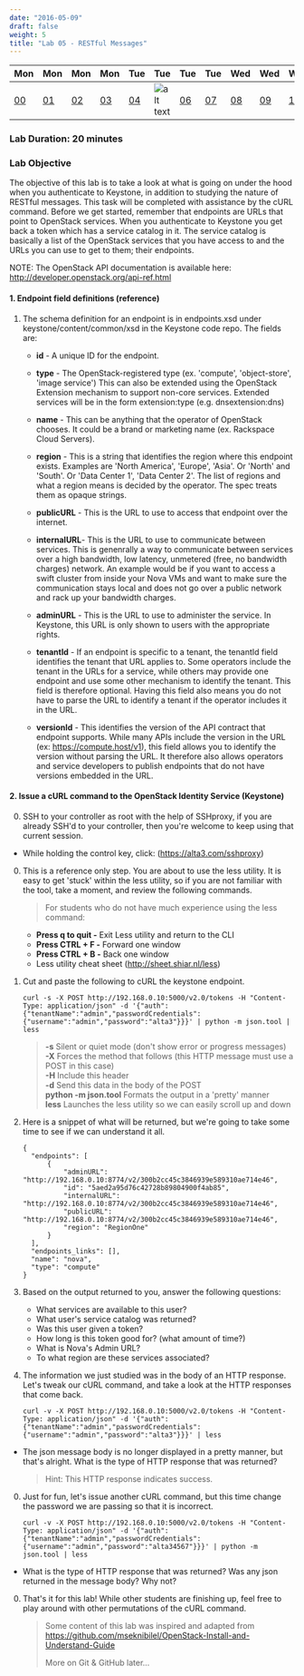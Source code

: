 ```yaml
---
date: "2016-05-09"
draft: false
weight: 5 
title: "Lab 05 - RESTful Messages"
---
```


|Mon|Mon|Mon|Mon|Tue|Tue|Tue|Tue|Wed|Wed|Wed|Thur|Thur|Thur|Thur|
|---|---|---|---|---|---|---|---|---|---|---|---|---|---|---|
|[00](/labs/openstack/00/)|[01](/labs/openstack/01/)|[02](/labs/openstack/02/)|[03](/labs/openstack/03/)|[04](/labs/openstack/04/)|![alt text](https://i.imgur.com/mUIVxEm.png "You are here")|[06](/labs/openstack/06/)|[07](/labs/openstack/07/)|[08](/labs/openstack/08/)|[09](/labs/openstack/09/)|[10](/labs/openstack/10/)|[11](/labs/openstack/11/)|[12](/labs/openstack/12/)|[13](/labs/openstack/13/)|[14](/labs/openstack/14/)|

### Lab Duration: 20 minutes

### Lab Objective

The objective of this lab is to take a look at what is going on under the hood when you authenticate to Keystone, in addition to studying the nature of RESTful messages. This task will be completed with assistance by the cURL command. Before we get started, remember that endpoints are URLs that point to OpenStack services. When you authenticate to Keystone you get back a token which has a service catalog in it. The service catalog is basically a list of the OpenStack services that you have access to and the URLs you can use to get to them; their endpoints.

NOTE: The OpenStack API documentation is available here: http://developer.openstack.org/api-ref.html

#### 1. Endpoint field definitions (reference)

1. The schema definition for an endpoint is in endpoints.xsd under keystone/content/common/xsd in the Keystone code repo. The fields are:

    * **id** - A unique ID for the endpoint.

    * **type** - The OpenStack-registered type (ex. 'compute', 'object-store', 'image service') This can also be extended using the OpenStack Extension mechanism to support non-core services. Extended services will be in the form extension:type (e.g. dnsextension:dns)

    * **name** - This can be anything that the operator of OpenStack chooses. It could be a brand or marketing name (ex. Rackspace Cloud Servers).

    * **region** - This is a string that identifies the region where this endpoint exists. Examples are 'North America', 'Europe', 'Asia'. Or 'North' and 'South'. Or 'Data Center 1', 'Data Center 2'. The list of regions and what a region means is decided by the operator. The spec treats them as opaque strings.

    * **publicURL** - This is the URL to use to access that endpoint over the internet.

    * **internalURL**- This is the URL to use to communicate between services. This is genenrally a way to communicate between services over a high bandwidth, low latency, unmetered (free, no bandwidth charges) network. An example would be if you want to access a swift cluster from inside your Nova VMs and want to make sure the communication stays local and does not go over a public network and rack up your bandwidth charges.

    * **adminURL** - This is the URL to use to administer the service. In Keystone, this URL is only shown to users with the appropriate rights.

    * **tenantId** - If an endpoint is specific to a tenant, the tenantId field identifies the tenant that URL applies to. Some operators include the tenant in the URLs for a service, while others may provide one endpoint and use some other mechanism to identify the tenant. This field is therefore optional. Having this field also means you do not have to parse the URL to identify a tenant if the operator includes it in the URL.

    * **versionId** - This identifies the version of the API contract that endpoint supports. While many APIs include the version in the URL (ex: https://compute.host/v1), this field allows you to identify the version without parsing the URL. It therefore also allows operators and service developers to publish endpoints that do not have versions embedded in the URL.

#### 2. Issue a cURL command to the OpenStack Identity Service (Keystone)

0. SSH to your controller as root with the help of SSHproxy, if you are already SSH'd to your controller, then you're welcome to keep using that current session.

 * While holding the control key, click: (https://alta3.com/sshproxy)

0. This is a reference only step. You are about to use the less utility. It is easy to get 'stuck' within the less utility, so if you are not familiar with the tool, take a moment, and review the following commands.
	
    > For students who do not have much experience using the less command:
    - **Press q to quit -** Exit Less utility and return to the CLI
    - **Press CTRL + F -** Forward one window
    - **Press CTRL + B -** Back one window
    - Less utility cheat sheet (http://sheet.shiar.nl/less)
 

0. Cut and paste the following to cURL the keystone endpoint. 

    ```
    curl -s -X POST http://192.168.0.10:5000/v2.0/tokens -H "Content-Type: application/json" -d '{"auth":{"tenantName":"admin","passwordCredentials":{"username":"admin","password":"alta3"}}}' | python -m json.tool | less
    ```

	
	
    > **-s** Silent or quiet mode (don't show error or progress messages) <br />
    > **-X** Forces the method that follows (this HTTP message must use a POST in this case) <br />
    > **-H** Include this header <br />
    > **-d** Send this data in the body of the POST <br />
    > **python -m json.tool** Formats the output in a 'pretty' manner <br />
    > **less** Launches the less utility so we can easily scroll up and down <br />
 
0. Here is a snippet of what will be returned, but we're going to take some time to see if we can understand it all.

    ```
  	{
      "endpoints": [
          {
              "adminURL": "http://192.168.0.10:8774/v2/300b2cc45c3846939e589310ae714e46",
              "id": "5aed2a95d76c42728b89804900f4ab85",
              "internalURL": "http://192.168.0.10:8774/v2/300b2cc45c3846939e589310ae714e46",
              "publicURL": "http://192.168.0.10:8774/v2/300b2cc45c3846939e589310ae714e46",
              "region": "RegionOne"
          }
      ],
      "endpoints_links": [],
      "name": "nova",
      "type": "compute"
    }
    ```

0. Based on the output returned to you, answer the following questions:

    * What services are available to this user?
    * What user's service catalog was returned?
    * Was this user given a token?
    * How long is this token good for? (what amount of time?) 
    * What is Nova's Admin URL?
    * To what region are these services associated?

0. The information we just studied was in the body of an HTTP response. Let's tweak our cURL command, and take a look at the HTTP responses that come back.

    ```
    curl -v -X POST http://192.168.0.10:5000/v2.0/tokens -H "Content-Type: application/json" -d '{"auth":{"tenantName":"admin","passwordCredentials":{"username":"admin","password":"alta3"}}}' | less
    ```

 * The json message body is no longer displayed in a pretty manner, but that's alright. What is the type of HTTP response that was returned?

    > Hint: This HTTP response indicates success.
 
0. Just for fun, let's issue another cURL command, but this time change the password we are passing so that it is incorrect.

    ```
    curl -v -X POST http://192.168.0.10:5000/v2.0/tokens -H "Content-Type: application/json" -d '{"auth":{"tenantName":"admin","passwordCredentials":{"username":"admin","password":"alta34567"}}}' | python -m json.tool | less
    ```

 * What is the type of HTTP response that was returned? Was any json returned in the message body? Why not?

0. That's it for this lab! While other students are finishing up, feel free to play around with other permutations of the cURL command.

	> Some content of this lab was inspired and adapted from https://github.com/mseknibilel/OpenStack-Install-and-Understand-Guide 
	>
	> More on Git & GitHub later...
